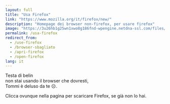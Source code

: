 ```yaml
---
layout: full
title: "Usa Firefox"
link: "https://www.mozilla.org/it/firefox/new/"
description: "Homepage dei browser non-firefox, per usare firefox"
image: "https://3u26hb1g25wn1xwo8g186fnd-wpengine.netdna-ssl.com/files/2019/10/Fx-Browser-icon-fullColor.svg"
permalink: /usa-firefox
redirect_from:
  - /use-firefox
  - /browser-sbagliato
  - /apri-firefox
  - /open-firefox
lang: it
---
```

Testa di belin\
non stai usando il browser che dovresti,\
Tommi è deluso da te ☹️.

Clicca ovunque nella pagina per scaricare Firefox, se già non lo hai.
